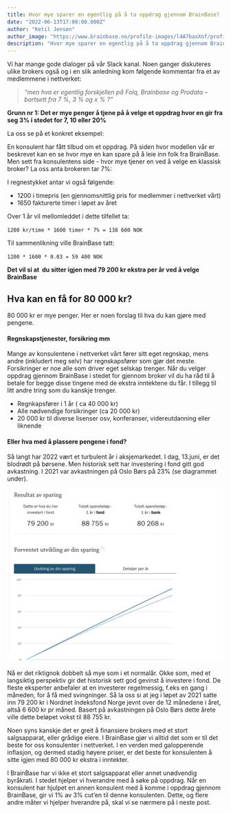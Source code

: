 ```yaml
---
title: Hvor mye sparer en egentlig på å ta oppdrag gjennom BrainBase? 
date: "2022-06-13T17:00:00.000Z"
author: "Ketil Jensen"
author_image: "https://www.brainbase.no/profile-images/l4A7baxXnf/profilePicture.jpg"
description: "Hvor mye sparer en egentlig på å ta oppdrag gjennom BrainBase?"
---
```


Vi har mange gode dialoger på vår Slack kanal. Noen ganger diskuteres ulike brokers også og i en slik anledning kom følgende kommentar fra et av medlemmene i nettverket:

> *“men hva er egentlig forskjellen på Folq, Brainbase og Prodata – bortsett fra 7 %, 3 % og x % ?”*

**Grunn nr 1: Det er mye penger å tjene på å velge et oppdrag hvor en gir fra seg 3% i stedet for 7, 10 eller 20%**

La oss se på et konkret eksempel:

En konsulent har fått tilbud om et oppdrag. På siden hvor modellen vår er beskrevet kan en se hvor mye en kan spare på å leie inn folk fra BrainBase. Men sett fra konsulentens side - hvor mye tjener en ved å velge en klassisk broker?  La oss anta brokeren tar 7%:

I regnestykket antar vi også følgende:

* 1200 i timepris (en gjennomsnittlig pris for medlemmer i nettverket vårt)
* 1650 fakturerte timer i løpet av året

Over 1 år vil mellomleddet i dette tilfellet ta:

`1200 kr/time * 1600 timer * 7% = 138 600 NOK`

Til sammenlikning ville BrainBase tatt:

`1200 * 1600 * 0.03 = 59 400 NOK`

**Det vil si at  du sitter igjen med 79 200 kr ekstra per år ved å velge BrainBase**

## Hva kan en få for 80 000 kr?
80 000 kr er mye penger. Her er noen forslag til hva du kan gjøre med pengene.

#### Regnskapstjenester, forsikring mm
Mange av konsulentene i nettverket vårt fører sitt eget regnskap, mens andre (inkludert meg selv) har regnskapsfører som gjør det meste. Forsikringer er noe alle som driver eget selskap trenger. Når du velger oppdrag gjennom BrainBase i stedet for gjennom broker vil du ha råd til å betale for begge disse tingene med de ekstra inntektene du får. I tillegg til litt andre tring som du kanskje trenger.

* Regnkapsfører i 1 år ( ca 40 000 kr)
* Alle nødvendige forsikringer (ca 20 000 kr)
* 20 000 kr til diverse lisenser osv, konferanser, videreutdanning eller liknende

#### Eller hva med å plassere pengene i fond?
Så langt har 2022 vært et turbulent år i aksjemarkedet. I dag, 13.juni, er det blodrødt på børsene. Men historisk sett har investering i fond gitt god avkastning. I 2021 var avkastningen på Oslo Børs på 23% (se diagrammet under).

![Avkastning Oslo Børs 2021](./avkastning-oslo-bors.png)

Nå er det riktignok dobbelt så mye som i et normalår. Okke som, med et langsiktig perspektiv gir det historisk sett god gevinst å investere i fond. 
De fleste eksperter anbefaler at en investerer regelmessig, f.eks en gang i måneden, for å få med svingninger. Så la oss si at jeg i løpet av 2021 satte inn 79 200 kr i Nordnet Indeksfond Norge jevnt over de 12 månedene i året, altså 6 600 kr pr måned. 
Basert på avkastningen på Oslo Børs dette årete ville dette beløpet vokst til 88 755 kr.  

Noen syns kanskje det er greit å finansiere brokers med et stort salgsapparat, eller grådige eiere. I BrainBase gjør vi alltid det som er til det beste for oss konsulenter i nettverket. 
I en verden med galopperende inflasjon, og dermed stadig høyere priser, er det beste for konsulenten å sitte igjen med 80 000 kr ekstra i inntekter.   

I BrainBase har vi ikke et stort salgsapparat eller annet unødvendig byråkrati. I stedet hjelper vi hverandre med å søke på oppdrag. Når en konsulent har hjulpet en annen konsulent med å komme i oppdrag gjennom BrainBase, gir vi 1% av 3% cut’en til denne konsulenten. Dette, og flere andre måter vi hjelper hverandre på, skal vi se nærmere på i neste post. 
